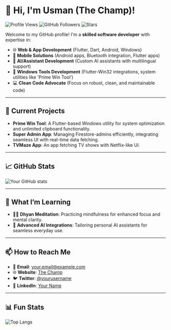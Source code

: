 # 👋 Hi, I'm Usman (The Champ)!

![Profile Views](https://komarev.com/ghpvc/?username=thechampusman&style=flat-square) ![GitHub Followers](https://img.shields.io/github/followers/thechampusman?style=social) ![Stars](https://img.shields.io/github/stars/thechampusman?style=social)

Welcome to my GitHub profile! I'm a **skilled software developer** with expertise in:

- 🌐 **Web & App Development** (Flutter, Dart, Android, Windows)
- 📱 **Mobile Solutions** (Android apps, Bluetooth integration, Flutter apps)
- 🧠 **AI/Assistant Development** (Custom AI assistants with multilingual support)
- 🔧 **Windows Tools Development** (Flutter-Win32 integrations, system utilities like 'Prime Win Tool')
- 💻 **Clean Code Advocate** (Focus on robust, clean, and maintainable code)

---

## 🔭 Current Projects

- **Prime Win Tool**: A Flutter-based Windows utility for system optimization and unlimited clipboard functionality.
- **Super Admin App**: Managing Firestore-admins efficiently, integrating seamless UI with real-time data fetching.
- **TVMaze App**: An app fetching TV shows with Netflix-like UI.

---

## 📈 GitHub Stats

![Your GitHub stats](https://github-readme-stats.vercel.app/api?username=thechampusman&show_icons=true&theme=dark)

---

## 🌱 What I’m Learning

- 🧘‍♂️ **Dhyan Meditation**: Practicing mindfulness for enhanced focus and mental clarity.
- 🤖 **Advanced AI Integrations**: Tailoring personal AI assistants for seamless everyday use.
  
---

## 📫 How to Reach Me

- 📧 **Email**: [your.email@example.com](mailto:your.email@example.com)
- 🌐 **Website**: [The Champ](https://thechamp.com)
- 🐦 **Twitter**: [@yourusername](https://twitter.com/yourusername)
- 🔗 **LinkedIn**: [Your Name](https://linkedin.com/in/yourusername)

---

## 📊 Fun Stats

![Top Langs](https://github-readme-stats.vercel.app/api/top-langs/?username=thechampusman&layout=compact&theme=dark)
